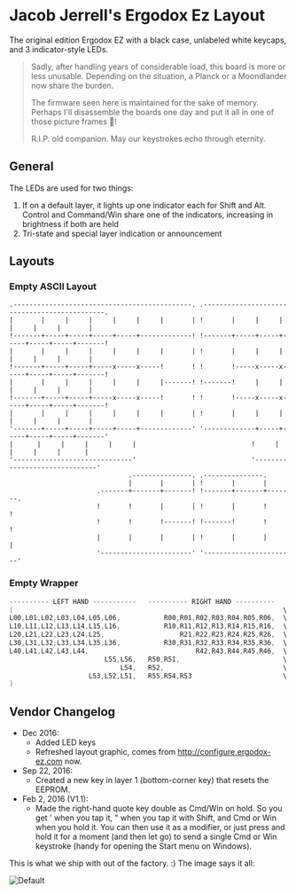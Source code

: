 # Jacob Jerrell's Ergodox Ez Layout

The original edition Ergodox EZ with a black case, unlabeled white keycaps, and 3 indicator-style LEDs.

> Sadly, after handling years of considerable load, this board is more or less unusable. Depending on the situation, a Planck or a Moondlander now share the burden.
>
> The firmware seen here is maintained for the sake of memory. Perhaps I'll disassemble the boards one day and put it all in one of those picture frames 🚀!
>
> R.I.P. old companion. May our keystrokes echo through eternity.

## General

The LEDs are used for two things:

1. If on a default layer, it lights up one indicator each for Shift and Alt. Control and Command/Win share one of the indicators, increasing in brightness if both are held
2. Tri-state and special layer indication or announcement

## Layouts

### Empty ASCII Layout 

```
.---------------------------------------------. .---------------------------------------------.
|       |     |     |     |     |     |       | !       |     |     |     |     |     |       |
!-------+-----+-----+-----+-----+-------------! !-------+-----+-----+-----+-----+-----+-------!
|       |     |     |     |     |     |       | !       |     |     |     |     |     |       |
!-------+-----+-----+-----x-----x-----!       ! !       !-----x-----x-----+-----+-----+-------!
|       |     |     |     |     |     |-------! !-------!     |     |     |     |     |       |
!-------+-----+-----+-----x-----x-----!       ! !       !-----x-----x-----+-----+-----+-------!
|       |     |     |     |     |     |       | !       |     |     |     |     |     |       |
'-------+-----+-----+-----+-----+-------------' '-------------+-----+-----+-----+-----+-------'
|      |     |     |     |     |                             !     |     |     |     |      |
'------------------------------'                             '------------------------------'
                              .---------------. .---------------.
                              |       |       | !       |       |
                      .-------+-------+-------! !-------+-------+-------.
                      !       !       |       | !       |       !       !
                      !       !       !-------! !-------!       !       !
                      |       |       |       | !       |       |       |
                      '-----------------------' '-----------------------'
```

### Empty Wrapper

```c
---------- LEFT HAND -----------   ---------- RIGHT HAND ----------
(                                                                    \
L00,L01,L02,L03,L04,L05,L06,           R00,R01,R02,R03,R04,R05,R06,  \
L10,L11,L12,L13,L14,L15,L16,           R10,R11,R12,R13,R14,R15,R16,  \
L20,L21,L22,L23,L24,L25,                   R21,R22,R23,R24,R25,R26,  \
L30,L31,L32,L33,L34,L35,L36,           R30,R31,R32,R33,R34,R35,R36,  \
L40,L41,L42,L43,L44,                           R42,R43,R44,R45,R46,  \
                        L55,L56,   R50,R51,                          \
                            L54,   R52,                              \
                    L53,L52,L51,   R55,R54,R53                       \
)
```

## Vendor Changelog

* Dec 2016:
  * Added LED keys
  * Refreshed layout graphic, comes from http://configure.ergodox-ez.com now.
* Sep 22, 2016:
  * Created a new key in layer 1 (bottom-corner key) that resets the EEPROM.
* Feb 2, 2016 (V1.1): 
  * Made the right-hand quote key double as Cmd/Win on hold. So you get ' when you tap it, " when you tap it with Shift, and Cmd or Win when you hold it. You can then use it as a modifier, or just press and hold it for a moment (and then let go) to send a single Cmd or Win keystroke (handy for opening the Start menu on Windows).

This is what we ship with out of the factory. :) The image says it all:

![Default](https://i.imgur.com/Be53jH7.png)